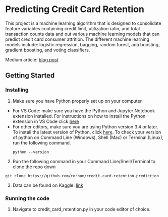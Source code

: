 # Predicting Credit Card Retention

This project is a machine learning algorithm that is designed to consolidate feature variables containing credit limit, utilization ratio, and total transaction counts data and out various machine learning models that can predict credit card consumer attrition. The different machine learning models include: logistic regression, bagging, random forest, ada boosting, gradient boosting, and voting classifiers.

Medium article: [blog post](https://mfiyjuz.medium.com/bank-customer-retention-c6a89058d358)

## Getting Started

### Installing

1. Make sure you have Python properly set up on your computer.
* For VS Code: make sure you have the Python and Jupyter Notebook extension installed. For instructions on how to install the Python extension in VS Code click [here](https://code.visualstudio.com/docs/python/python-tutorial)
* For other editors, make sure you are using Python version 3.4 or later. To install the latest version of Python, click [here](https://www.python.org/downloads/). To check your version of python on Command Line (Windows), Shell (Mac) or Terminal (Linux), run the following command.
  ```
  python --version
  ```

2. Run the following command in your Command Line/Shell/Terminal to clone the repo down
  ```
  git clone https://github.com/rochun/credit-card-retention-prediction
  ```
3. Data can be found on Kaggle: [link](https://www.kaggle.com/sakshigoyal7/credit-card-customers)

### Running the code

1. Navigate to credit_card_retention.py in your code editor of choice.
